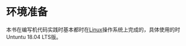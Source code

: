 # 环境准备

本书在编写机代码实践时基本都时在[Linux](https://www.kernel.org)操作系统上完成的，具体使用的时Untuntu 18.04 LTS版。





[^linux-kernel]: https://www.kernel.org